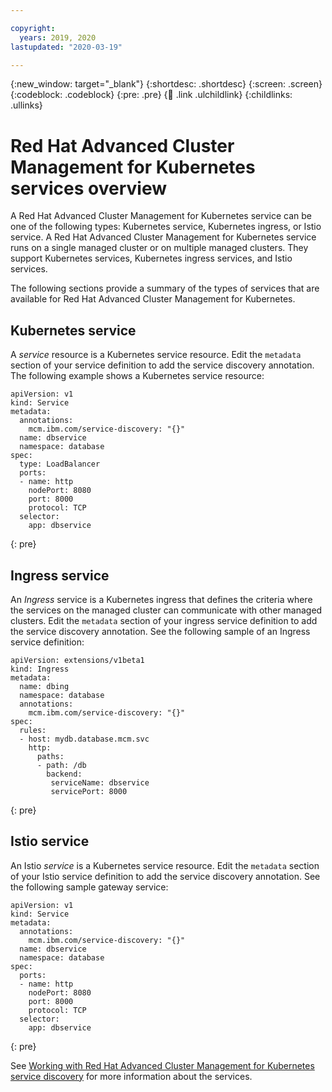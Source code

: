 ```yaml
---

copyright:
  years: 2019, 2020
lastupdated: "2020-03-19"

---
```


{:new_window: target="_blank"}
{:shortdesc: .shortdesc}
{:screen: .screen}
{:codeblock: .codeblock}
{:pre: .pre}
{:child: .link .ulchildlink}
{:childlinks: .ullinks}

# Red Hat Advanced Cluster Management for Kubernetes services overview

A Red Hat Advanced Cluster Management for Kubernetes service can be one of the following types: Kubernetes service, Kubernetes ingress, or Istio service. A Red Hat Advanced Cluster Management for Kubernetes service runs on a single managed cluster or on multiple managed clusters. They support Kubernetes services, Kubernetes ingress services, and Istio services.

The following sections provide a summary of the types of services that are available for Red Hat Advanced Cluster Management for Kubernetes.

## Kubernetes service

A _service_ resource is a Kubernetes service resource. Edit the `metadata` section of your service definition to add the service discovery annotation. The following example shows a Kubernetes service resource:

<!-- CD: Where will you find the YAML for the service? -->

  ```
  apiVersion: v1
  kind: Service
  metadata:
    annotations:
      mcm.ibm.com/service-discovery: "{}"
    name: dbservice
    namespace: database
  spec:
    type: LoadBalancer
    ports:
    - name: http
      nodePort: 8080
      port: 8000
      protocol: TCP
    selector:
      app: dbservice
  ```
  {: pre}

## Ingress service

An _Ingress_ service is a Kubernetes ingress that defines the criteria where the services on the managed cluster can communicate with other managed clusters. Edit the `metadata` section of your ingress service definition to add the service discovery annotation. See the following sample of an Ingress service definition: 

  ```
  apiVersion: extensions/v1beta1
  kind: Ingress
  metadata:
    name: dbing
    namespace: database
    annotations:
      mcm.ibm.com/service-discovery: "{}"
  spec:
    rules:
    - host: mydb.database.mcm.svc
      http:
        paths:
        - path: /db
          backend:
           serviceName: dbservice
           servicePort: 8000
  ```
  {: pre}

## Istio service

An Istio _service_ is a Kubernetes service resource. Edit the `metadata` section of your Istio service definition to add the service discovery annotation. See the following sample gateway service:

  ```
  apiVersion: v1
  kind: Service
  metadata:
    annotations:
      mcm.ibm.com/service-discovery: "{}"
    name: dbservice
    namespace: database
  spec:
    ports:
    - name: http
      nodePort: 8080
      port: 8000
      protocol: TCP
    selector:
      app: dbservice
  ```
  {: pre}

See [Working with Red Hat Advanced Cluster Management for Kubernetes service discovery](working_serv_intro.md) for more information about the services. 
